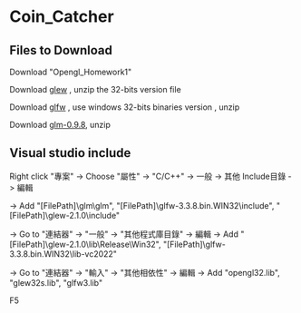 # Coin_Catcher

## Files to Download

Download "Opengl_Homework1" 

Download [glew](https://glew.sourceforge.net/) , unzip the 32-bits version file

Download [glfw](https://www.glfw.org/download.html) , use windows 32-bits binaries version , unzip 

Download [glm-0.9.8](https://glm.g-truc.net/0.9.8/index.html), unzip

## Visual studio include 

Right click "專案" -> Choose "屬性" -> "C/C++" -> 一般 -> 其他 Include目錄 -> 編輯 

-> Add "[FilePath]\glm\glm", "[FilePath]\glfw-3.3.8.bin.WIN32\include", "[FilePath]\glew-2.1.0\include"

-> Go to "連結器" -> "一般" -> "其他程式庫目錄" -> 編輯 -> Add "[FilePath]\glew-2.1.0\lib\Release\Win32", "[FilePath]\glfw-3.3.8.bin.WIN32\lib-vc2022"

-> Go to "連結器" -> "輸入" ->  "其他相依性" -> 編輯 -> Add "opengl32.lib", "glew32s.lib", "glfw3.lib"

F5 
